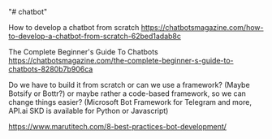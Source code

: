 "# chatbot"
 
How to develop a chatbot from scratch
https://chatbotsmagazine.com/how-to-develop-a-chatbot-from-scratch-62bed1adab8c

The Complete Beginner's Guide To Chatbots 
https://chatbotsmagazine.com/the-complete-beginner-s-guide-to-chatbots-8280b7b906ca

Do we have to build it from scratch or can we use a framework? (Maybe Botsify or  Bottr?)
or maybe rather a code-based framework, so we can change things easier? (Microsoft Bot Framework for Telegram and more, API.ai SKD is available for Python or Javascript)

https://www.marutitech.com/8-best-practices-bot-development/